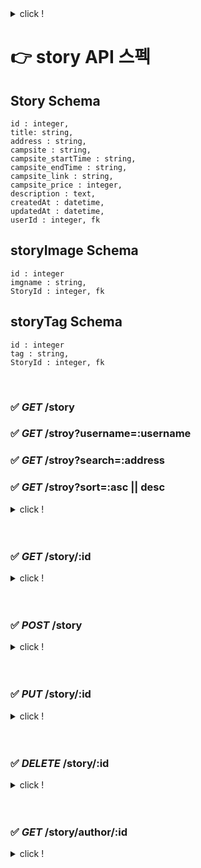 <details>
<summary>click !</summary>
<div markdown="1">

<!-: ////////// -->

</div>
</details>

# 👉 story API 스펙

## Story Schema

```
id : integer,
title: string,
address : string,
campsite : string,
campsite_startTime : string,
campsite_endTime : string,
campsite_link : string,
campsite_price : integer,
description : text,
createdAt : datetime,
updatedAt : datetime,
userId : integer, fk
```

## storyImage Schema

```
id : integer
imgname : string,
StoryId : integer, fk
```

## storyTag Schema

```
id : integer
tag : string,
StoryId : integer, fk
```

<br>

### ✅ _GET_ /story

### ✅ _GET_ /stroy?username=:username

### ✅ _GET_ /stroy?search=:address

### ✅ _GET_ /stroy?sort=:asc || desc

<details>
<summary>click !</summary>
<div markdown="1">

: 조건에 일치하는 모든 스토리의 일부 데이터 가져오기

**응답** : 200

```
[
  {
    title,
    address,
    id,
    createdAt,
    user : {
      name
    },
    storyImages : [{ imgname }]  <= 1개
  }
  ...
]
```

</div>
</details>

<br>

<br>

### ✅ _GET_ /story/:id

<details>
<summary>click !</summary>
<div markdown="1">

: id가 일치하는 스토리의 상세 데이터 가져오기

**응답** : 200

```
{
    "title",
    "address",
    "campsite",
    "campsite_startTime",
    "campsite_endTime",
    "campsite_price",
    "campsite_link",
    "description",
    "createdAt",
    "user": { "name" },
    "storyTags": [ { "tag" }, ... ],
    "storyImages": [ { "imgname" }, ... ]
}
```

</div>
</details>

<br>

<br>

### ✅ _POST_ /story

<details>
<summary>click !</summary>
<div markdown="1">

: 새로운 story 생성

**요청**

```
{
    "title",
    "address",
    "campsite",
    "campsite_startTime",
    "campsite_endTime",
    "campsite_price",
    "campsite_link",
    "tags" : V or [ V, ...]
    "description" ,
    "imgnames" : []
}
```

**응답** : 201

```
{
  storyId
}
```

</div>
</details>

<br>

<br>

### ✅ _PUT_ /story/:id

<details>
<summary>click !</summary>
<div markdown="1">

: 데이터id를 가진 스토리의 내용과 연결된 이미지 수정

**요청**

```
{
  title,
  address,
  campsite,
  campsite_startTime,
  campsite_endTime,
  campsite_price,
  campsite_link,
  description,
  tags: V or [V ...],
  imgnames: [],
  deleteImgnames: []
}
```

**응답** : 201

```
{
  storyId
}
```

</div>
</details>

<br>

<br>

### ✅ _DELETE_ /story/:id

<details>
<summary>click !</summary>
<div markdown="1">

: 데이터id를 가진 스토리와 연결된 이미지 전체 삭제

**응답** : 204

</div>
</details>

<br>

<br>

### ✅ _GET_ /story/author/:id

<details>
<summary>click !</summary>
<div markdown="1">

: token의 userId와 수정하려는 story의 userId가 일치하는 지 체크

**응답**
200 | 401

</div>
</details>

<br>

<br>
